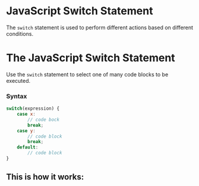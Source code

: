 # JavaScript Switch Statement

The `switch` statement is used to perform different actions based on different conditions.

# The JavaScript Switch Statement

Use the `switch` statement to select one of many code blocks to be executed.

### Syntax

``` javascript
switch(expression) {
  	case x:
		// code bock
		break;
	case y:
		// code block
		break;
	default:
		// code block
}
```

This is how it works:
- 
